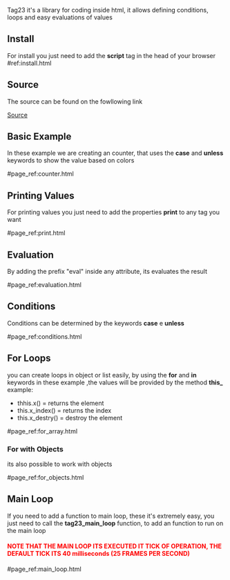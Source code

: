 
Tag23 it's a library for coding inside html, it allows defining conditions, loops and 
easy evaluations of values

## Install 
For install you just need to add the **script** tag in the head of your browser
#ref:install.html

## Source 
The source can be found on the fowllowing link 

[Source](https://github.com/OUIsolutions/Tag23?tab=readme-ov-file)
## Basic Example
In these example we are creating an counter, that uses the **case** and **unless** keywords
to show the value based on colors

#page_ref:counter.html

## Printing Values 
For printing values you just need to add the properties **print** to any tag you want 

#page_ref:print.html

## Evaluation

By adding the prefix "eval" inside any attribute, its evaluates the result

#page_ref:evaluation.html


## Conditions 

Conditions can be determined by the keywords **case** e **unless** 

#page_ref:conditions.html

## For Loops
you can create loops in object or list easily, by using the **for** and **in** keywords
in these example ,the values will be provided by the method **this<for>_<action>**
example:

* thhis.x() = returns the element
* this.x_index() = returns the index
* this.x_destry() = destroy the element

#page_ref:for_array.html

### For with Objects
its also possible to work with objects

#page_ref:for_objects.html


## Main Loop
If you need to add a function to main loop, these it's extremely easy,
you just need to call the **tag23_main_loop** function, to add an function 
to run on the main loop
<h4 style="color:red">NOTE THAT THE MAIN LOOP ITS EXECUTED IT TICK OF OPERATION, THE DEFAULT TICK ITS 40 milliseconds 
(25 FRAMES PER SECOND)</h4>

#page_ref:main_loop.html

